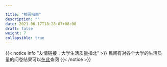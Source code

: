 ```yaml
---

title: "校园指南"
description: ""
date: 2021-06-17T18:28:07+08:00
draft: false
weight: 7
collapsible: true
---
```


{{< notice info "友情链接：大学生活质量指北" >}}
民间有对各个大学的生活质量的问卷结果可以[在此](https://colleges.chat/)查阅
{{< /notice >}}
